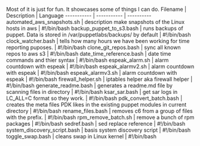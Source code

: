 Most of it is just for fun. 
  It showcases some of things I can do.
  Filename | Description | Language
  ----------- | ----------- | ----------
automated_aws_snapshots.sh   |  description make snapshots of the Linux hosts in aws | #!/bin/bash 
backup_puppet_to_s3.bash   |   runs backups of puppet. Data is stored in /var/puppetlabs/backups/ by default | #!/bin/bash 
clock_watcher.bash   |   tells how many hours we have been working for time reporting puposes. | #!/bin/bash 
clone_git_repos.bash   |   sync all known repos to aws s3 | #!/bin/bash 
date_time_reference.bash   |   date time commands and thier syntax | #!/bin/bash 
espeak_alarm.sh   |   alarm countdown with espeak | #!/bin/bash 
espeak_alarmv2.sh   |   alarm countdown with espeak | #!/bin/bash 
espeak_alarmv3.sh   |   alarm countdown with espeak | #!/bin/bash 
firewall_helper.sh   |   iptables helper aka firewall helper | #!/bin/bash 
generate_readme.bash   |   generates a readme.md file by scanning files in directory | #!/bin/bash 
ksar_sar.bash   |   get sar logs in LC_ALL=C format so they work. | #!/bin/bash 
pdk_convert_batch.bash   |   creates the meta files PDK likes in the existing puppet modules in current directory | #!/bin/bash 
rename_files.bash   |   removes c6 from a group of files with the prefix. | #!/bin/bash 
rpm_remove_batch.sh   |   remove a bunch of rpm packages | #!/bin/bash 
sedref.bash   |   sed replace reference | #!/bin/bash 
system_discovery_script.bash   |   basis system discovery script | #!/bin/bash 
toggle_swap.bash   |   cleans swap in Linux kernel | #!/bin/bash 
